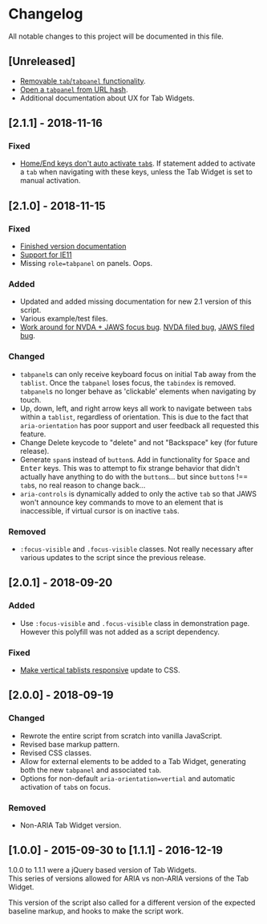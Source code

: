 # Changelog
All notable changes to this project will be documented in this file.

## [Unreleased]
- [Removable `tab`/`tabpanel` functionality](https://github.com/scottaohara/a11y_tab_widget/issues/6).
- [Open a `tabpanel` from URL hash](https://github.com/scottaohara/a11y_tab_widget/issues/8).
- Additional documentation about UX for Tab Widgets.

## [2.1.1] - 2018-11-16
### Fixed
- [Home/End keys don't auto activate `tab`s](https://github.com/scottaohara/a11y_tab_widget/issues/14). If statement added to activate a `tab` when navigating with these keys, unless the Tab Widget is set to manual activation.


## [2.1.0] - 2018-11-15
### Fixed
- [Finished version documentation](https://github.com/scottaohara/a11y_tab_widget/issues/10)
- [Support for IE11](https://github.com/scottaohara/a11y_tab_widget/issues/9)
- Missing `role=tabpanel` on panels.  Oops.

### Added
- Updated and added missing documentation for new 2.1 version of this script.
- Various example/test files.
- [Work around for NVDA + JAWS focus bug](https://github.com/scottaohara/a11y_tab_widget/commit/7bda439de03d09c2a472a6ee5d95c2a4b663d679). [NVDA filed bug](https://github.com/nvaccess/nvda/issues/8906), [JAWS filed bug](https://github.com/FreedomScientific/VFO-standards-support).

### Changed
- `tabpanel`s can only receive keyboard focus on initial <kbd>Tab</kbd> away from the `tablist`. Once the `tabpanel` loses focus, the `tabindex` is removed. `tabpanel`s no longer behave as 'clickable' elements when navigating by touch.
- Up, down, left, and right arrow keys all work to navigate between `tab`s within a `tablist`, regardless of orientation. This is due to the fact that `aria-orientation` has poor support and user feedback all requested this feature.
- Change Delete keycode to "delete" and not "Backspace" key (for future release).
- Generate `span`s instead of `button`s.  Add in functionality for <kbd>Space</kbd> and <kbd>Enter</kbd> keys.  This was to attempt to fix strange behavior that didn't actually have anything to do with the `button`s... but since `button`s !== `tab`s, no real reason to change back...
- `aria-controls` is dynamically added to only the active `tab` so that JAWS won't announce key commands to move to an element that is inaccessible, if virtual cursor is on inactive `tab`s.

### Removed
- `:focus-visible` and `.focus-visible` classes. Not really necessary after various updates to the script since the previous release.


## [2.0.1] - 2018-09-20
### Added
- Use `:focus-visible` and `.focus-visible` class in demonstration page. However this polyfill was not added as a script dependency.
### Fixed
- [Make vertical tablists responsive](https://github.com/scottaohara/a11y_tab_widget/issues/7) update to CSS.

## [2.0.0] - 2018-09-19
### Changed
- Rewrote the entire script from scratch into vanilla JavaScript.
- Revised base markup pattern.
- Revised CSS classes.
- Allow for external elements to be added to a Tab Widget, generating both the new `tabpanel` and associated `tab`.
- Options for non-default `aria-orientation=vertial` and automatic activation of `tab`s on focus. 
### Removed
- Non-ARIA Tab Widget version.


## [1.0.0] - 2015-09-30 to [1.1.1] - 2016-12-19
1.0.0 to 1.1.1 were a jQuery based version of Tab Widgets.  
This series of versions allowed for ARIA vs non-ARIA versions of the Tab Widget.

This version of the script also called for a different version of the expected baseline markup, and hooks to make the script work.  


